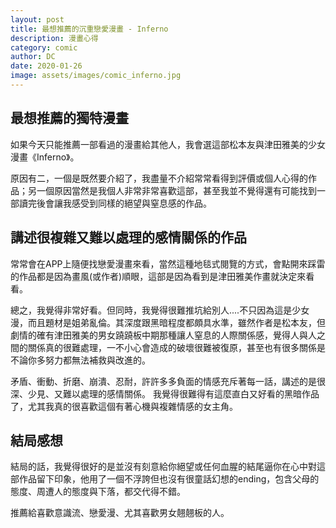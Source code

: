 ```yaml
---
layout: post
title: 最想推薦的沉重戀愛漫畫 - Inferno
description: 漫畫心得
category: comic
author: DC
date: 2020-01-26
image: assets/images/comic_inferno.jpg
---
```


## 最想推薦的獨特漫畫

如果今天只能推薦一部看過的漫畫給其他人，我會選這部松本友與津田雅美的少女漫畫《Inferno》。
 
原因有二，一個是既然要介紹了，我盡量不介紹常常看得到評價或個人心得的作品；另一個原因當然是我個人非常非常喜歡這部，甚至我並不覺得還有可能找到一部讀完後會讓我感受到同樣的絕望與窒息感的作品。

## 講述很複雜又難以處理的感情關係的作品

常常會在APP上隨便找戀愛漫畫來看，當然這種地毯式閱覽的方式，會點開來踩雷的作品都是因為畫風(或作者)順眼，這部是因為看到是津田雅美作畫就決定來看看。
 
總之，我覺得非常好看。但同時，我覺得很難推坑給別人....不只因為這是少女漫，而且題材是姐弟亂倫。其深度跟黑暗程度都頗具水準，雖然作者是松本友，但劇情的確有津田雅美的男女蹺蹺板中期那種讓人窒息的人際關係感，覺得人與人之間的關係真的很難處理，一不小心會造成的破壞很難被復原，甚至也有很多關係是不論你多努力都無法補救與改進的。
 
矛盾、衝動、折磨、崩潰、忍耐，許許多多負面的情感充斥著每一話，講述的是很深、少見、又難以處理的感情關係。
我覺得很難得有這麼直白又好看的黑暗作品了，尤其我真的很喜歡這個有著心機與複雜情感的女主角。

## 結局感想

結局的話，我覺得很好的是並沒有刻意給你絕望或任何血腥的結尾逼你在心中對這部作品留下印象，他用了一個不浮誇但也沒有很童話幻想的ending，包含父母的態度、周遭人的態度與下落，都交代得不錯。
 
推薦給喜歡意識流、戀愛漫、尤其喜歡男女翹翹板的人。
